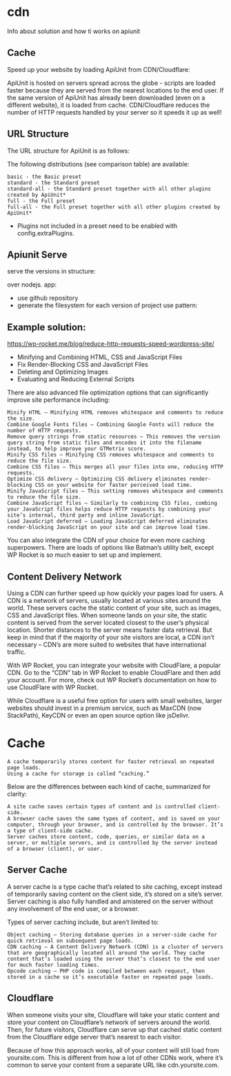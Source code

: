 # cdn
Info about solution and how ti works on apiunit

## Cache
Speed up your website by loading ApiUnit from CDN/Cloudflare:

ApiUnit is hosted on servers spread across the globe - scripts are loaded faster because they are served from the nearest locations to the end user.
If the same version of ApiUnit has already been downloaded (even on a different website), it is loaded from cache.
CDN/Cloudflare reduces the number of HTTP requests handled by your server so it speeds it up as well!

## URL Structure

The URL structure for ApiUnit is as follows:

<script src="https://cdn.apiunit.com/[version.number]/[distribution]/apiunit.js"></script>

The following distributions (see comparison table) are available:

    basic - the Basic preset
    standard - the Standard preset
    standard-all - the Standard preset together with all other plugins created by ApiUnit*
    full - the Full preset
    full-all - the Full preset together with all other plugins created by ApiUnit*

* Plugins not included in a preset need to be enabled with config.extraPlugins.


## Apiunit Serve

serve the versions in structure:


over nodejs. app:
+ use github repository
+ generate the filesystem for each version of project
use pattern: 

## Example solution:
https://wp-rocket.me/blog/reduce-http-requests-speed-wordpress-site/

+ Minifying and Combining HTML, CSS and JavaScript Files
+ Fix Render-Blocking CSS and JavaScript Files
+ Deleting and Optimizing Images
+ Evaluating and Reducing External Scripts

There are also advanced file optimization options that can significantly improve site performance including:

    Minify HTML – Minifying HTML removes whitespace and comments to reduce the size.
    Combine Google Fonts files – Combining Google Fonts will reduce the number of HTTP requests.
    Remove query strings from static resources – This removes the version query string from static files and encodes it into the filename instead, to help improve your GTMetrix score.
    Minify CSS files – Minifying CSS removes whitespace and comments to reduce the file size.
    Combine CSS files – This merges all your files into one, reducing HTTP requests.
    Optimize CSS delivery – Optimizing CSS delivery eliminates render-blocking CSS on your website for faster perceived load time.
    Minify JavaScript files – This setting removes whitespace and comments to reduce the file size.
    Combine JavaScript files – Similarly to combining CSS files, combing your JavaScript files helps reduce HTTP requests by combining your site’s internal, third party and inline JavaScript.
    Load JavaScript deferred – Loading JavaScript deferred eliminates render-blocking JavaScript on your site and can improve load time.

You can also integrate the CDN of your choice for even more caching superpowers. There are loads of options like Batman’s utility belt, except WP Rocket is so much easier to set up and implement.

## Content Delivery Network

Using a CDN can further speed up how quickly your pages load for users. A CDN is a network of servers, usually located at various sites around the world. These servers cache the static content of your site, such as images, CSS and JavaScript files. When someone lands on your site, the static content is served from the server located closest to the user’s physical location. Shorter distances to the server means faster data retrieval. But keep in mind that if the majority of your site visitors are local, a CDN isn’t necessary – CDN’s are more suited to websites that have international traffic.

With WP Rocket, you can integrate your website with CloudFlare, a popular CDN. Go to the “CDN” tab in WP Rocket to enable CloudFlare and then add your account. For more, check out WP Rocket’s documentation on how to use CloudFlare with WP Rocket.

While Cloudflare is a useful free option for users with small websites, larger websites should invest in a premium service, such as MaxCDN (now StackPath), KeyCDN or even an open source option like jsDelivr.

# Cache
    A cache temporarily stores content for faster retrieval on repeated page loads.
    Using a cache for storage is called “caching.”

Below are the differences between each kind of cache, summarized for clarity:

    A site cache saves certain types of content and is controlled client-side.
    A browser cache saves the same types of content, and is saved on your computer, through your browser, and is controlled by the browser. It’s a type of client-side cache.
    Server caches store content, code, queries, or similar data on a server, or multiple servers, and is controlled by the server instead of a browser (client), or user.

## Server Cache

A server cache is a type cache that’s related to site caching, except instead of temporarily saving content on the client side, it’s stored on a site’s server. Server caching is also fully handled and amistered on the server without any involvement of the end user, or a browser.

Types of server caching include, but aren’t limited to:

    Object caching – Storing database queries in a server-side cache for quick retrieval on subsequent page loads.
    CDN caching – A Content Delivery Network (CDN) is a cluster of servers that are geographically located all around the world. They cache content that’s loaded using the server that’s closest to the end user for much faster loading times.
    Opcode caching – PHP code is compiled between each request, then stored in a cache so it’s executable faster on repeated page loads.
    

## Cloudflare
When someone visits your site, Cloudflare will take your static content and store your content on Cloudflare’s network of servers around the world. Then, for future visitors, Cloudflare can serve up that cached static content from the Cloudflare edge server that’s nearest to each visitor.

Because of how this approach works, all of your content will still load from yoursite.com. This is different from how a lot of other CDNs work, where it’s common to serve your content from a separate URL like cdn.yoursite.com.

